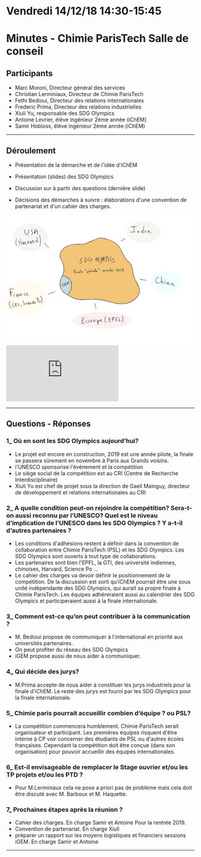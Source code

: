 # Vendredi 14/12/18 14:30-15:45
# Minutes - Chimie ParisTech Salle de conseil 


## Participants

- Marc Moroni, Directeur général des services
- Christian Lerminiaux, Directeur de Chimie ParisTech
- Fethi Bedioui, Directeur des relations internationales
- Frederic Prima, Directeur des relations industrielles
- Xiuli Yu, responsable des SDG Olympics
- Antoine Levrier, élève ingénieur 2ème année (iChEM)
- Samir Hobloss, élève ingénieur 2ème année (iChEM)



----

## Déroulement

- Présentation de la démarche et de l'idée d'iChEM

- Présentation (slides) des SDG Olympics

- Discussion sur à partir des questions (dernière slide)

- Décisions des démarches à suivre : élaborations d'une convention de partenariat et d'un cahier des charges.


![schéma SDG Olympics](https://github.com/aristobalLangouste/iChEM-files/blob/master/SDG-Olympics-color.svg)
![schéma iChEM](https://github.com/aristobalLangouste/iChEM-files/blob/master/iChEM_color.pdf)

----
## Questions - Réponses

### 1_ Où en sont les SDG Olympics aujourd’hui?
- Le projet est encore en construction, 2019 est une année pilote, la finale se passera sûrement en novembre à Paris aux Grands voisins. 
- l'UNESCO sponsorise l'événement et la compétition
- Le siège social de la compétition est au CRI (Centre de Recherche Interdisciplinaire)
- Xiuli Yu est chef de projet sous la direction de Gaell Mainguy, directeur de développement et relations internationales au CRI 
### 2_ A quelle condition peut-on rejoindre la compétition? Sera-t-on aussi reconnu par l’UNESCO? Quel est le niveau d’implication de l’UNESCO dans les SDG Olympics ? Y a-t-il d’autres partenaires ?
- Les conditions d'adhésions restent à définir dans la convention de collaboration entre Chimie ParisTech (PSL) et les SDG Olympics. Les SDG Olympics sont ouverts à tout type de collaborations.
- Les partenaires sont bien l'EPFL, la GTI, des université indiennes, chinoises, Harvard, Science Po ...
- Le cahier des charges va devoir définir le positionnement de la compétition. De la discussion est sorti qu'iChEM pourrait être une sous unité indépendante des SDG Olympics, qui aurait sa propre finale à Chimie ParisTech. Les équipes adhéreraient aussi au calendrier des SDG Olympics et participeraient aussi à la finale internationale.


### 3_ Comment est-ce qu’on peut contribuer à la communication ? 
- M. Bedioui propose de communiquer à l'international en priorité aux universités partenaires.
- On peut profiter du réseau des SDG Olympics
- iGEM propose aussi de nous aider à communiquer.
### 4_ Qui décide des jurys?
- M.Prima accepte de nous aider à constituer les jurys industriels pour la finale d'iChEM. Le reste des jurys est fourni par les SDG Olympics pour la finale internationale.
### 5_ Chimie paris pourrait accueillir combien d’équipe ? ou PSL?
- La compétition commencera humblement. Chimie ParisTech serait organisateur et participant. Les premières équipes risquent d'être interne à CP voir concerner des étudiants de PSL ou d'autres écoles françaises. Cependant la compétition doit être conçue (dans son organisation) pour pouvoir accueillir des équipes internationales.
 
### 6_ Est-il envisageable de remplacer le Stage ouvrier et/ou les TP projets et/ou les PTD ?
- Pour M.Lerminiaux cela ne pose a priori pas de problème mais cela doit être discuté avec M. Barboux et M. Haquette.

### 7_ Prochaines étapes après la réunion ?
- Cahier des charges. En charge Samir et Antoine Pour la rentrée 2019.
- Convention de partenariat. En charge Xiuli 
- préparer un rapport sur les moyens logistiques et financiers sessions iGEM. En charge Samir et Antoine



----


<br></br>